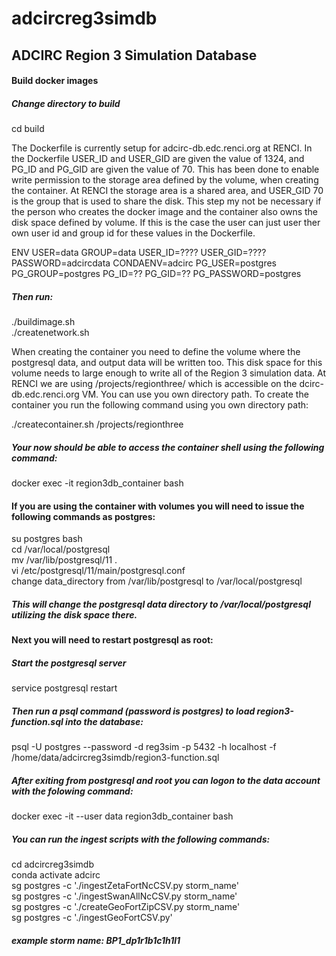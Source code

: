 # adcircreg3simdb
## ADCIRC Region 3 Simulation Database

#### Build docker images

##### Change directory to build

cd build

The Dockerfile is currently setup for adcirc-db.edc.renci.org at RENCI. In the Dockerfile USER_ID and USER_GID are given
the value of 1324, and PG_ID and PG_GID are given the value of 70. This has been done to enable write permission to the
storage area defined by the volume, when creating the container. At RENCI the storage area is a shared area, and USER_GID
70 is the group that is used to share the disk. This step my not be necessary if the person who creates the docker image 
and the container also owns the disk space defined by volume. If this is the case the user can just user ther own user id 
and group id for these values in the Dockerfile. 

ENV USER=data GROUP=data USER_ID=???? USER_GID=???? PASSWORD=adcircdata CONDAENV=adcirc PG_USER=postgres PG_GROUP=postgres PG_ID=?? PG_GID=?? PG_PASSWORD=postgres

##### Then run:

./buildimage.sh  
./createnetwork.sh

When creating the container you need to define the volume where the postgresql data, and output data will be 
written too. This disk space for this volume needs to large enough to write all of the Region 3 simulation 
data. At RENCI we are using /projects/regionthree/ which is accessible on the dcirc-db.edc.renci.org VM.
You can use you own directory path. To create the container you run the following command using you own
directory path:

./createcontainer.sh /projects/regionthree

##### Your now should be able to access the container shell using the following command:

docker exec -it region3db_container bash

#### If you are using the container with volumes you will need to issue the following commands as postgres:

su postgres 
bash  
cd /var/local/postgresql  
mv /var/lib/postgresql/11 .  
vi /etc/postgresql/11/main/postgresql.conf  
change data_directory from /var/lib/postgresql to /var/local/postgresql

##### This will change the postgresql data directory to /var/local/postgresql utilizing the disk space there.  

#### Next you will need to restart postgresql as root:

##### Start the postgresql server

service postgresql restart

##### Then run a psql command (password is postgres) to load region3-function.sql into the database:

psql -U postgres --password -d reg3sim -p 5432 -h localhost -f /home/data/adcircreg3simdb/region3-function.sql

##### After exiting from postgresql and root you can logon to the data account with the folowing command:

docker exec -it --user data region3db_container bash

##### You can run the ingest scripts with the following commands:

cd adcircreg3simdb   
conda activate adcirc  
sg postgres -c './ingestZetaFortNcCSV.py storm_name'  
sg postgres -c './ingestSwanAllNcCSV.py storm_name'  
sg postgres -c './createGeoFortZipCSV.py storm_name'  
sg postgres -c './ingestGeoFortCSV.py'  

##### example storm name:  BP1_dp1r1b1c1h1l1
